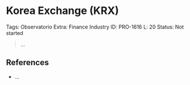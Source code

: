 # Korea Exchange (KRX)

Tags: Observatorio
Extra: Finance Industry
ID: PRO-1616
L: 20
Status: Not started

> …
> 

## References

- …